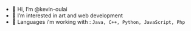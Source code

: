 - 👋 Hi, I’m @kevin-oulai
- 👀 I’m interested in art and web development
- 🌱 Languages i'm working with :
  ```Java, C++, Python, JavaScript, Php```

<!---
kevin-oulai/kevin-oulai is a ✨ special ✨ repository because its `README.md` (this file) appears on your GitHub profile.
You can click the Preview link to take a look at your changes.
--->
